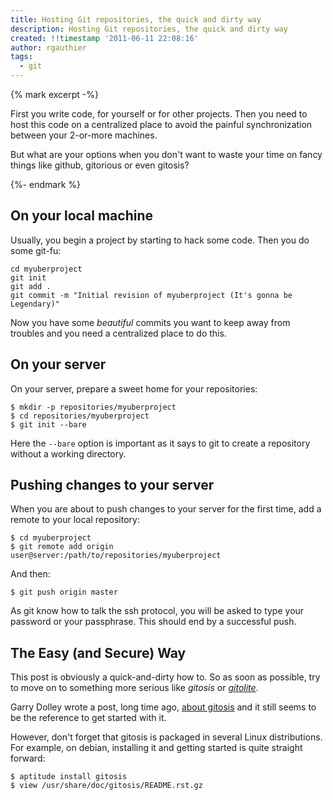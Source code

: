 ```yaml
---
title: Hosting Git repositories, the quick and dirty way
description: Hosting Git repositories, the quick and dirty way
created: !!timestamp '2011-06-11 22:08:16'
author: rgauthier
tags:
  - git
---
```


{% mark excerpt -%}

First you write code, for yourself or for other projects. Then you
need to host this code on a centralized place to avoid the painful
synchronization between your 2-or-more machines.

But what are your options when you don't want to waste your time on
fancy things like github, gitorious or even gitosis?

{%- endmark %}

On your local machine
---------------------

Usually, you begin a project by starting to hack some code. Then you
do some git-fu:

    cd myuberproject
    git init
    git add .
    git commit -m "Initial revision of myuberproject (It's gonna be Legendary)"

Now you have some *beautiful* commits you want to keep away from
troubles and you need a centralized place to do this.

On your server
--------------

On your server, prepare a sweet home for your repositories:

    $ mkdir -p repositories/myuberproject
    $ cd repositories/myuberproject
    $ git init --bare

Here the `--bare` option is important as it says to git to create a
repository without a working directory.

Pushing changes to your server
------------------------------

When you are about to push changes to your server for the first time,
add a remote to your local repository:

    $ cd myuberproject
    $ git remote add origin user@server:/path/to/repositories/myuberproject

And then:

    $ git push origin master

As git know how to talk the ssh protocol, you will be asked to type
your password or your passphrase. This should end by a successful
push.

The Easy (and Secure) Way
-------------------------

This post is obviously a quick-and-dirty how to. So as soon as
possible, try to move on to something more serious like *gitosis* or
*[gitolite](https://github.com/sitaramc/gitolite/)*.

Garry Dolley wrote a post, long time ago,
[about gitosis](http://scie.nti.st/2007/11/14/hosting-git-repositories-the-easy-and-secure-way)
and it still seems to be the reference to get started with it.

However, don't forget that gitosis is packaged in several Linux
distributions. For example, on debian, installing it and getting
started is quite straight forward:

    $ aptitude install gitosis
    $ view /usr/share/doc/gitosis/README.rst.gz

